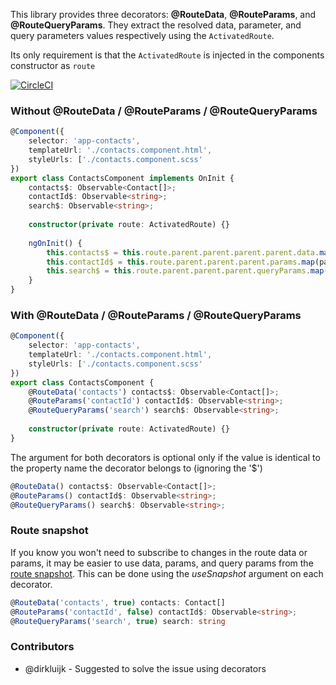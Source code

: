 This library provides three decorators: **@RouteData**, **@RouteParams**, and **@RouteQueryParams**. They extract the resolved
data, parameter, and query parameters values respectively using the `ActivatedRoute`. 

Its only requirement is that the `ActivatedRoute` is injected in the components constructor as `route`

[![CircleCI](https://circleci.com/gh/scaljeri/angular-route-xxl.svg?style=svg)](https://circleci.com/gh/scaljeri/angular-route-xxl)

### Without @RouteData / @RouteParams / @RouteQueryParams

```typescript
@Component({
    selector: 'app-contacts',
    templateUrl: './contacts.component.html',
    styleUrls: ['./contacts.component.scss'
})
export class ContactsComponent implements OnInit {
    contacts$: Observable<Contact[]>;
    contactId$: Observable<string>;
    search$: Observable<string>;
    
    constructor(private route: ActivatedRoute) {}
    
    ngOnInit() {
        this.contacts$ = this.route.parent.parent.parent.parent.data.map(data => data['contacts']);
        this.contactId$ = this.route.parent.parent.parent.params.map(params => params['contactId']);
        this.search$ = this.route.parent.parent.parent.queryParams.map(queryParams => queryParams['search']);
    }
}
```

### With @RouteData / @RouteParams / @RouteQueryParams

```typescript
@Component({
    selector: 'app-contacts',
    templateUrl: './contacts.component.html',
    styleUrls: ['./contacts.component.scss'
})
export class ContactsComponent {
    @RouteData('contacts') contacts$: Observable<Contact[]>;
    @RouteParams('contactId') contactId$: Observable<string>;
    @RouteQueryParams('search') search$: Observable<string>;
    
    constructor(private route: ActivatedRoute) {}
}
```

The argument for both decorators is optional only if the value is identical to the property name 
the decorator belongs to (ignoring the '$')

```typescript
@RouteData() contacts$: Observable<Contact[]>;
@RouteParams() contactId$: Observable<string>;
@RouteQueryParams() search$: Observable<string>;
```

### Route snapshot

If you know you won't need to subscribe to changes in the route data or params, it may be easier to use data, params, and query params from the [route snapshot](https://angular.io/api/router/ActivatedRouteSnapshot). This can be done using the *useSnapshot* argument on each decorator.

```typescript
@RouteData('contacts', true) contacts: Contact[]
@RouteParams('contactId', false) contactId$: Observable<string>;
@RouteQueryParams('search', true) search: string
```

### Contributors
   + @dirkluijk - Suggested to solve the issue using decorators
